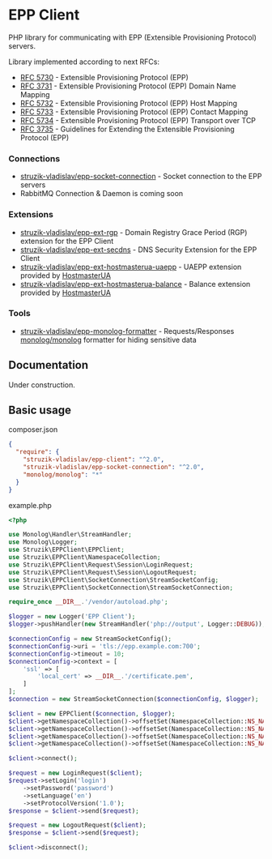 # EPP Client
PHP library for communicating with EPP (Extensible Provisioning Protocol) servers.

Library implemented according to next RFCs:
* [RFC 5730](https://tools.ietf.org/html/rfc5730) - Extensible Provisioning Protocol (EPP)
* [RFC 3731](https://tools.ietf.org/html/rfc3731) - Extensible Provisioning Protocol (EPP) Domain Name Mapping
* [RFC 5732](https://tools.ietf.org/html/rfc5732) - Extensible Provisioning Protocol (EPP) Host Mapping
* [RFC 5733](https://tools.ietf.org/html/rfc5733) - Extensible Provisioning Protocol (EPP) Contact Mapping
* [RFC 5734](https://tools.ietf.org/html/rfc5734) - Extensible Provisioning Protocol (EPP) Transport over TCP
* [RFC 3735](https://tools.ietf.org/html/rfc3735) - Guidelines for Extending the Extensible Provisioning Protocol (EPP)

### Connections
* [struzik-vladislav/epp-socket-connection](https://github.com/struzik-vladislav/epp-socket-connection) - Socket connection to the EPP servers
* RabbitMQ Connection & Daemon is coming soon

### Extensions
* [struzik-vladislav/epp-ext-rgp](https://github.com/struzik-vladislav/epp-ext-rgp) - Domain Registry Grace Period (RGP) extension for the EPP Client
* [struzik-vladislav/epp-ext-secdns](https://github.com/struzik-vladislav/epp-ext-secdns) - DNS Security Extension for the EPP Client
* [struzik-vladislav/epp-ext-hostmasterua-uaepp](https://github.com/struzik-vladislav/epp-ext-hostmasterua-uaepp) - UAEPP extension provided by [HostmasterUA](https://hostmaster.ua/)
* [struzik-vladislav/epp-ext-hostmasterua-balance](https://github.com/struzik-vladislav/epp-ext-hostmasterua-balance) - Balance extension provided by [HostmasterUA](https://hostmaster.ua/)

### Tools
* [struzik-vladislav/epp-monolog-formatter](https://github.com/struzik-vladislav/epp-monolog-formatter) - Requests/Responses [monolog/monolog](https://github.com/Seldaek/monolog) formatter for hiding sensitive data  

## Documentation
Under construction.


## Basic usage

composer.json
```json
{
  "require": {
    "struzik-vladislav/epp-client": "^2.0",
    "struzik-vladislav/epp-socket-connection": "^2.0",
    "monolog/monolog": "*"
  }
}
```

example.php
```php
<?php

use Monolog\Handler\StreamHandler;
use Monolog\Logger;
use Struzik\EPPClient\EPPClient;
use Struzik\EPPClient\NamespaceCollection;
use Struzik\EPPClient\Request\Session\LoginRequest;
use Struzik\EPPClient\Request\Session\LogoutRequest;
use Struzik\EPPClient\SocketConnection\StreamSocketConfig;
use Struzik\EPPClient\SocketConnection\StreamSocketConnection;

require_once __DIR__.'/vendor/autoload.php';

$logger = new Logger('EPP Client');
$logger->pushHandler(new StreamHandler('php://output', Logger::DEBUG));

$connectionConfig = new StreamSocketConfig();
$connectionConfig->uri = 'tls://epp.example.com:700';
$connectionConfig->timeout = 10;
$connectionConfig->context = [
    'ssl' => [
        'local_cert' => __DIR__.'/certificate.pem',
    ]
];
$connection = new StreamSocketConnection($connectionConfig, $logger);

$client = new EPPClient($connection, $logger);
$client->getNamespaceCollection()->offsetSet(NamespaceCollection::NS_NAME_ROOT, 'urn:ietf:params:xml:ns:epp-1.0');
$client->getNamespaceCollection()->offsetSet(NamespaceCollection::NS_NAME_CONTACT, 'urn:ietf:params:xml:ns:contact-1.0');
$client->getNamespaceCollection()->offsetSet(NamespaceCollection::NS_NAME_HOST, 'urn:ietf:params:xml:ns:host-1.0');
$client->getNamespaceCollection()->offsetSet(NamespaceCollection::NS_NAME_DOMAIN, 'urn:ietf:params:xml:ns:domain-1.0');;

$client->connect();

$request = new LoginRequest($client);
$request->setLogin('login')
    ->setPassword('password')
    ->setLanguage('en')
    ->setProtocolVersion('1.0');
$response = $client->send($request);

$request = new LogoutRequest($client);
$response = $client->send($request);

$client->disconnect();
```
